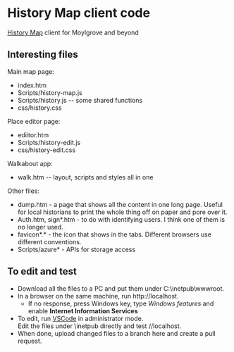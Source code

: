 # History Map client code
[History Map](https://www.moylgrove.wales/the-history-map) client for Moylgrove and beyond

## Interesting files

Main map page: 
* index.htm
* Scripts/history-map.js
* Scripts/history.js  -- some shared functions
* css/history.css

Place editor page:
* ediitor.htm
* Scripts/history-edit.js
* css/history-edit.css

Walkabout app:
* walk.htm -- layout, scripts and styles all in one

Other files:
* dump.htm - a page that shows all the content in one long page. Useful for local historians to print the whole thing off on paper and pore over it.
* Auth.htm, sign*.htm - to do with identifying users. I think one of them is no longer used.
* favicon*.* - the icon that shows in the tabs. Different browsers use different conventions.
* Scripts/azure* - APIs for storage access

## To edit and test

* Download all the files to a PC and put them under C:\inetpub\wwwroot. 
* In a browser on the same machine, run http://localhost.
  * If no response, press Windows key, type *Windows features* and enable **Internet Information Services**
* To edit, run [VSCode](https://code.visualstudio.com/) in administrator mode.  
  Edit the files under \inetpub directly and test //localhost.
* When done, upload changed files to a branch here and create a pull request.

